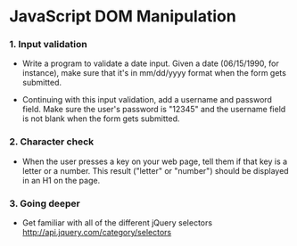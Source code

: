 # JavaScript DOM Manipulation

### 1. Input validation 
- Write a program to validate a date input. Given a date (06/15/1990, for instance), make sure that it's in mm/dd/yyyy format when the form gets submitted.

- Continuing with this input validation, add a username and password field. Make sure the user's password is "12345" and the username field is not blank when the form gets submitted.

### 2. Character check

- When the user presses a key on your web page, tell them if that key is a letter or a number. This result ("letter" or "number") should be displayed in an H1 on the page.

### 3. Going deeper

- Get familiar with all of the different jQuery selectors http://api.jquery.com/category/selectors
